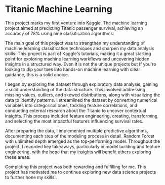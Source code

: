 # Titanic Machine Learning
This project marks my first venture into Kaggle. The machine learning project aimed at predicting Titanic passenger survival, achieving an accuracy of 78% using nine classification algorithms.

The main goal of this project was to strengthen my understanding of machine learning classification techniques and sharpen my data analysis skills. This project is part of Kaggle's tutorials, making it a great starting point for exploring machine learning workflows and uncovering hidden insights in a structured way. Even it is not the unique projects but If you're looking to dip your toes into hands-on machine learning with clear guidance, this is a solid choice.

I began by exploring the dataset through exploratory data analysis, gaining a solid understanding of the data structure. This involved addressing missing values, outliers, and skewed distributions, along with visualizing the data to identify patterns. I streamlined the dataset by converting numerical variables into categorical ones, tackling feature correlations, and conducting external research about the Titanic to uncover contextual insights. This process included feature engineering, creating, transforming, and selecting the most impactful features influencing survival rates.

After preparing the data, I implemented multiple predictive algorithms, documenting each step of the modeling process in detail. Random Forest with unlimited depth emerged as the top-performing model. Throughout the project, I recorded key takeaways, particularly in model building and feature engineering, with the hope that my insights will benefit others exploring these areas.

Completing this project was both rewarding and fulfilling for me. This project has motivated me to continue exploring new data science projects to further hone my skills!.
